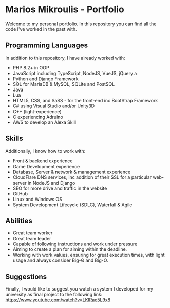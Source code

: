 # Marios Mikroulis - Portfolio
Welcome to my personal portfolio. In this repository you can find all the code I've worked in the past with. 

## Programming Languages
In addition to this repository, I have already worked with:
- PHP 8.2+ in OOP
- JavaScript including TypeScript, NodeJS, VueJS, jQuery a
- Python and Django Framework
- SQL for MariaDB & MySQL, SQLite and PostSQL
- Java
- Lua
- HTML5, CSS, and SaSS - for the front-end inc BootStrap Framework
- C# using Visual Studio and/or Unity3D
- C++ (light-experience)
- C experiencing Adruino
- AWS to develop an Alexa Skill


## Skills
Additionally, I know how to work with:
- Front & backend experience
- Game Development experience
- Database, Server & network & management experience
- CloudFlare DNS services, inc addition of their SSL for a particular web-server in NodeJS and Django
- SEO for more drive and traffic in the website
- GitHub
- Linux and Windows OS
- System Development Lifecycle (SDLC), Waterfall & Agile

## Abilities
- Great team worker
- Great team leader
- Capable of following instructions and work under pressure
- Aiming to create a plan for aiming within the deadline.
- Working with work values, ensuring for great execution times, with light usage and always consider Big-Θ and Big-Ο.

## Suggestions
Finally, I would like to suggest you watch a system I developed for my university as final project to the following link:
https://www.youtube.com/watch?v=LKlRae5L9x8
